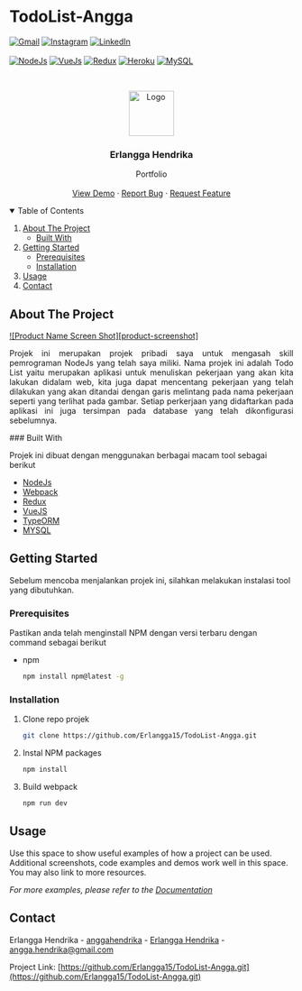 # TodoList-Angga

[![Gmail](https://img.shields.io/badge/Gmail-D14836?style=for-the-badge&logo=gmail&logoColor=white)](angga.hendrika@gmail.com)
[![Instagram](https://img.shields.io/badge/Instagram-E4405F?style=for-the-badge&logo=instagram&logoColor=white)](https://www.instagram.com/anggahendrika/)
[![LinkedIn](https://img.shields.io/badge/LinkedIn-0077B5?style=for-the-badge&logo=linkedin&logoColor=white)](ttps://www.linkedin.com/in/erlangga-hendrika-putra-utama-61294b1b6/)
<br />
<br />
[![NodeJs](https://img.shields.io/badge/Node.js-43853D?style=for-the-badge&logo=node.js&logoColor=white)]()
[![VueJs](https://img.shields.io/badge/Vue.js-35495E?style=for-the-badge&logo=vue.js&logoColor=4FC08D)]()
[![Redux](https://img.shields.io/badge/Redux-593D88?style=for-the-badge&logo=redux&logoColor=white)]()
[![Heroku](https://img.shields.io/badge/Heroku-430098?style=for-the-badge&logo=heroku&logoColor=white)]()
[![MySQL](https://img.shields.io/badge/MySQL-00000F?style=for-the-badge&logo=mysql&logoColor=white)]()


<!-- PROJECT LOGO -->
<br />
<p align="center">
  <a href="https://erlanggaportfolio.000webhostapp.com/">
    <img src="https://i.ibb.co/whJThXZ/desain-logo.png" alt="Logo" width="80" height="80">
  </a>

  <h3 align="center">Erlangga Hendrika</h3>

  <p align="center">
    Portfolio 
    <br />
    <br />
    <a href="https://github.com/Erlangga15/TodoList-Angga/">View Demo</a>
    ·
    <a href="https://github.com/Erlangga15/TodoList-Angga/issues">Report Bug</a>
    ·
    <a href="https://github.com/Erlangga15/TodoList-Angga/issues">Request Feature</a>
  </p>
</p>



<!-- TABLE OF CONTENTS -->
<details open="open">
  <summary>Table of Contents</summary>
  <ol>
    <li>
      <a href="#about-the-project">About The Project</a>
      <ul>
        <li><a href="#built-with">Built With</a></li>
      </ul>
    </li>
    <li>
      <a href="#getting-started">Getting Started</a>
      <ul>
        <li><a href="#prerequisites">Prerequisites</a></li>
        <li><a href="#installation">Installation</a></li>
      </ul>
    </li>
    <li><a href="#usage">Usage</a></li>
    <li><a href="#contact">Contact</a></li>
  </ol>
</details>



<!-- ABOUT THE PROJECT -->
## About The Project

[![Product Name Screen Shot][product-screenshot]](https://example.com)
<p align="justify">
Projek ini merupakan projek pribadi saya untuk mengasah skill pemrograman NodeJs yang telah saya miliki. Nama projek ini adalah Todo List yaitu merupakan aplikasi untuk menuliskan pekerjaan yang akan kita lakukan didalam web, kita juga dapat mencentang pekerjaan yang telah dilakukan yang akan ditandai dengan garis melintang pada nama pekerjaan seperti yang terlihat pada gambar. Setiap perkerjaan yang didaftarkan pada aplikasi ini juga tersimpan pada database yang telah dikonfigurasi sebelumnya. 
</p>
### Built With

Projek ini dibuat dengan menggunakan berbagai macam tool sebagai berikut
* [NodeJs](https://nodejs.dev/)
* [Webpack](https://webpack.js.org/)
* [Redux](https://redux.js.org/)
* [VueJS](https://vuejs.org/)
* [TypeORM](https://typeorm.io/#/)
* [MYSQL](https://www.mysql.com/)



<!-- GETTING STARTED -->
## Getting Started

Sebelum mencoba menjalankan projek ini, silahkan melakukan instalasi tool yang dibutuhkan.

### Prerequisites

Pastikan anda telah menginstall NPM dengan versi terbaru dengan command sebagai berikut
* npm
  ```sh
  npm install npm@latest -g
  ```

### Installation

1. Clone repo projek
   ```sh
   git clone https://github.com/Erlangga15/TodoList-Angga.git
   ```
1. Instal NPM packages
   ```sh
   npm install
   ```
1. Build webpack
   ```sh
   npm run dev
   ```

## Usage

Use this space to show useful examples of how a project can be used. Additional screenshots, code examples and demos work well in this space. You may also link to more resources.

_For more examples, please refer to the [Documentation](https://example.com)_



<!-- CONTACT -->
## Contact

Erlangga Hendrika - [anggahendrika](https://www.instagram.com/anggahendrika/) - [Erlangga Hendrika](https://www.linkedin.com/in/erlangga-hendrika-putra-utama-61294b1b6/) - angga.hendrika@gmail.com

Project Link: [https://github.com/Erlangga15/TodoList-Angga.git](https://github.com/Erlangga15/TodoList-Angga.git)
